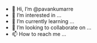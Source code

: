 - 👋 Hi, I’m @pavankumarre
- 👀 I’m interested in ...
- 🌱 I’m currently learning ...
- 💞️ I’m looking to collaborate on ...
- 📫 How to reach me ...

<!---
pavankumarre/pavankumarre is a ✨ special ✨ repository because its `README.md` (this file) appears on your GitHub profile.
You can click the Preview link to take a look at your changes.
--->
